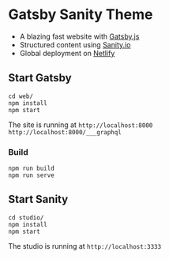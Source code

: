 # Gatsby Sanity Theme

<!-- ### [www.url.de](https://www.url.de) -->

- A blazing fast website with [Gatsby.js](https://gatsbyjs.org)
- Structured content using [Sanity.io](https://www.sanity.io)
- Global deployment on [Netlify](https://netlify.com)

## Start Gatsby

```
cd web/
npm install
npm start
```

The site is running at
`http://localhost:8000`
`http://localhost:8000/___graphql`

### Build

```
npm run build
npm run serve
```

## Start Sanity

```
cd studio/
npm install
npm start
```

The studio is running at
`http://localhost:3333`
